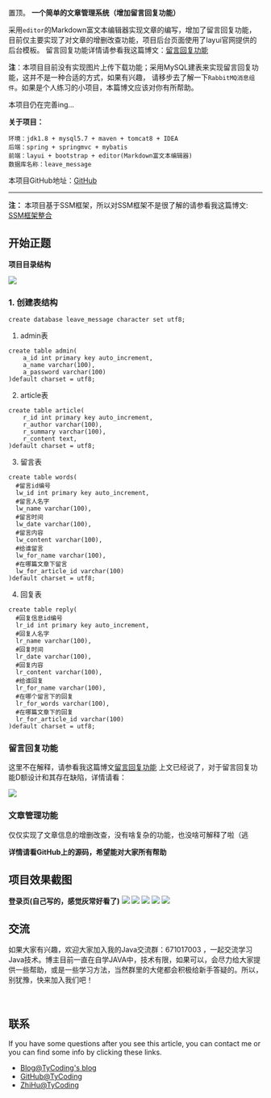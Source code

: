 置顶。
**一个简单的文章管理系统（增加留言回复功能）**

采用`editor`的Markdown富文本编辑器实现文章的编写，增加了留言回复功能，
目前仅主要实现了对文章的增删改查功能，项目后台页面使用了layui官网提供的后台模板。
留言回复功能详情请参看我这篇博文：[留言回复功能](http://tycoding.cn/2018/05/17/留言回复功能/)

**注**：本项目目前没有实现图片上传下载功能；采用MySQL建表来实现留言回复功能，这并不是一种合适的方式，如果有兴趣，
请移步去了解一下`RabbitMQ消息组件`。如果是个人练习的小项目，本篇博文应该对你有所帮助。

本项目仍在完善ing...

<!-- more -->

**关于项目：**
```
环境：jdk1.8 + mysql5.7 + maven + tomcat8 + IDEA
后端：spring + springmvc + mybatis
前端：layui + bootstrap + editor(Markdown富文本编辑器)
数据库名称：leave_message
```
本项目GitHub地址：[GitHub](https://github.com/TyCoding/leave_message)

---

**注：**
本项目基于SSM框架，所以对SSM框架不是很了解的请参看我这篇博文:
[SSM框架整合](http://tycoding.cn/2018/04/24/SSM-Paging/)

## 开始正题
**项目目录结构**

![](img/1.png)

### 1. 创建表结构
```
create database leave_message character set utf8;
```

1. admin表
```
create table admin(
    a_id int primary key auto_increment,
    a_name varchar(100),
    a_password varchar(100)
)default charset = utf8;
```

2. article表
```
create table article(
    r_id int primary key auto_increment,
    r_author varchar(100),
    r_summary varchar(100),
    r_content text,
)default charset = utf8;
```

3. 留言表
```
create table words(
  #留言id编号
  lw_id int primary key auto_increment,
  #留言人名字
  lw_name varchar(100),
  #留言时间
  lw_date varchar(100),
  #留言内容
  lw_content varchar(100),
  #给谁留言
  lw_for_name varchar(100),
  #在哪篇文章下留言
  lw_for_article_id varchar(100)
)default charset = utf8;
```

4. 回复表
```
create table reply(
  #回复信息id编号
  lr_id int primary key auto_increment,
  #回复人名字
  lr_name varchar(100),
  #回复时间
  lr_date varchar(100),
  #回复内容
  lr_content varchar(100),
  #给谁回复
  lr_for_name varchar(100),
  #在哪个留言下的回复
  lr_for_words varchar(100),
  #在哪篇文章下的回复
  lr_for_article_id varchar(100)
)default charset = utf8;
```

### 留言回复功能
这里不在解释，请参看我这篇博文[留言回复功能](http://tycoding.cn/2018/05/17/留言回复功能/)
上文已经说了，对于留言回复功能D额设计和其存在缺陷，详情请看：

![](img/7.png)

### 文章管理功能
仅仅实现了文章信息的增删改查，没有啥复杂的功能，也没啥可解释了啦（逃

**详情请看GitHub上的源码，希望能对大家所有帮助**

## 项目效果截图
**登录页(自己写的，感觉灰常好看了)**
![](img/2.png)
![](img/3.png)
![](img/4.png)
![](img/5.png)
![](img/6.png)

## 交流

如果大家有兴趣，欢迎大家加入我的Java交流群：671017003 ，一起交流学习Java技术。博主目前一直在自学JAVA中，技术有限，如果可以，会尽力给大家提供一些帮助，或是一些学习方法，当然群里的大佬都会积极给新手答疑的。所以，别犹豫，快来加入我们吧！

<br/>

## 联系

If you have some questions after you see this article, you can contact me or you can find some info by clicking these links.

- [Blog@TyCoding's blog](http://www.tycoding.cn)
- [GitHub@TyCoding](https://github.com/TyCoding)
- [ZhiHu@TyCoding](https://www.zhihu.com/people/tomo-83-82/activities)
